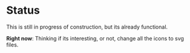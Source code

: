 # Status

This is still in progress of construction, but its already functional.

**Right now**: Thinking if its interesting, or not, change all the icons to svg files.
